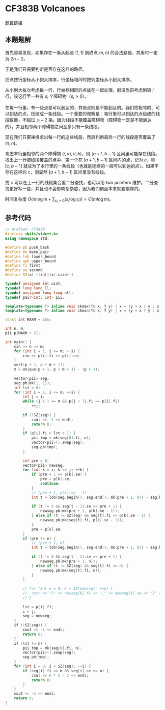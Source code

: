 # CF383B Volcanoes

[题目链接](https://codeforces.com/contest/383/problem/B)

## 本题题解

首先容易发现，如果存在一条从起点 $(1,1)$ 到终点 $(n,n)$ 的合法路径，其用时一定为 $2n-2$。

于是我们只需要判断是否存在这样的路径。

把点按行坐标从小到大排序，行坐标相同时按列坐标从小到大排序。

从小到大依次考虑每一行，行坐标相同的点放在一起处理。假设当前考虑到第 $i$ 行，设这行里一共有 $s_i$ 个障碍物（$s_i > 0$）。

在每一行里，有一些点是可以到达的，其他点则是不能到达的。我们把相邻的、可以到达的点，压缩成一条线段。一个重要的观察是：每行里可以到达的点组成的线段数量，不超过 $s_i + 2$ 条。因为线段不能覆盖障碍物（障碍物一定是不能到达的），并且相邻两个障碍物之间至多只有一条线段。

现在我们只要递推求出每一行的这些线段，然后判断最后一行的线段是否覆盖了 $(n,n)$。

考虑本行里相邻的两个障碍物 $(i,a), (i,b)$，则 $[a + 1, b - 1]$ 区间里可能存在线段。找出上一行被线段覆盖的点中、第一个在 $[a + 1, b -1]$ 区间内的点，记为 $c$，则 $[c, b - 1]$ 就成为了本行里的一条线段（也就是连续的一段可以到达的点）。如果不存在这样的 $c$，则显然 $[a + 1, b - 1]$ 区间里没有线段。

找 $c$ 可以在上一行的线段集合里二分查找，也可以用 two pointers 维护。二分查找更好写一些，并且也不会影响复杂度，因为我们前面本来就要排序的。

时间复杂度 $O(m\log m + \sum_{s_i > 0}(s_i\log s_i)) = O(m\log m)$。

## 参考代码

```cpp
// problem: CF383B
#include <bits/stdc++.h>
using namespace std;

#define pb push_back
#define mk make_pair
#define lob lower_bound
#define upb upper_bound
#define fi first
#define se second
#define SZ(x) ((int)(x).size())

typedef unsigned int uint;
typedef long long ll;
typedef unsigned long long ull;
typedef pair<int, int> pii;

template<typename T> inline void ckmax(T& x, T y) { x = (y > x ? y : x); }
template<typename T> inline void ckmin(T& x, T y) { x = (y < x ? y : x); }

const int MAXM = 1e5;

int n, m;
pii p[MAXM + 5];

int main() {
	cin >> n >> m;
	for (int i = 1; i <= m; ++i) {
		cin >> p[i].fi >> p[i].se;
	}
	sort(p + 1, p + m + 1);
	m = unique(p + 1, p + m + 1) - (p + 1);
	
	vector<pii> seg;
	seg.pb(mk(1, 1));
	int lst = 0;
	for (int i = 1; i <= m; ++i) {
		int j = i;
		while (j + 1 <= m && p[j + 1].fi == p[i].fi)
			++j;
		
		if (!SZ(seg)) {
			cout << -1 << endl;
			return 0;
		}
		if (p[i].fi > lst + 1) {
			pii tmp = mk(seg[0].fi, n);
			vector<pii>().swap(seg);
			seg.pb(tmp);
		}
		
		int pre = 0;
		vector<pii> newseg;
		for (int k = i; k <= j; ++k) {
			if (pre + 1 == p[k].se) {
				pre = p[k].se;
				continue;
			}
			// [pre + 1, p[k].se - 1]
			int t = lob(seg.begin(), seg.end(), mk(pre + 1, 0)) - seg.begin();
			
			if (t != 0 && seg[t - 1].se >= pre + 1) {
				newseg.pb(mk(pre + 1, p[k].se - 1));
			} else if (t != SZ(seg) && seg[t].fi <= p[k].se - 1) {
				newseg.pb(mk(seg[t].fi, p[k].se - 1));
			}
			pre = p[k].se;
		}
		if (pre != n) {
			// [pre + 1, n]
			int t = lob(seg.begin(), seg.end(), mk(pre + 1, 0)) - seg.begin();
			
			if (t != 0 && seg[t - 1].se >= pre + 1) {
				newseg.pb(mk(pre + 1, n));
			} else if (t != SZ(seg) && seg[t].fi <= n) {
				newseg.pb(mk(seg[t].fi, n));
			}
		}
		
		// for (int k = 0; k < SZ(newseg); ++k) {
		// 	cerr << "[" << newseg[k].fi << "," << newseg[k].se << "]" << " \n"[k == SZ(newseg) - 1];
		// }
		
		lst = p[i].fi;
		i = j;
		seg = newseg;
	}
	if (!SZ(seg)) {
		cout << -1 << endl;
		return 0;
	}
	if (lst != n) {
		pii tmp = mk(seg[0].fi, n);
		vector<pii>().swap(seg);
		seg.pb(tmp);
	}
	for (int i = 0; i < SZ(seg); ++i) {
		if (seg[i].fi <= n && seg[i].se >= n) {
			cout << n * 2 - 2 << endl;
			return 0;
		}
	}
	cout << -1 << endl;
	return 0;
}
```

